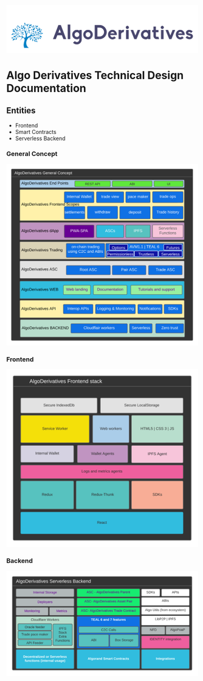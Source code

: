 ![AlgoDerivatives](../images/algoderivatives_logotype.png)
# Algo Derivatives Technical Design Documentation

## Entities

- Frontend
- Smart Contracts
- Serverless Backend

### General Concept
![AlgoDerivatives](/design-tech/AlgoDerivatives_General_Concept.png)
### Frontend
![AlgoDerivatives](./AlgoDerivatives_Frontend_Stack.png)

### Backend
![AlgoDerivatives](/design-tech/AlgoDerivatives_Serverless_Backend.png)

